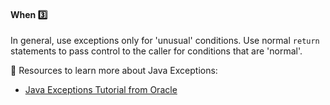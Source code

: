 <link rel="stylesheet" href="{{baseUrl}}/css/textbook.css">

<div class="website-content">

<div id="title">

#### When :three:

</div>

<div id="body">

In general, use exceptions only for 'unusual' conditions. Use normal `return` statements to pass control to the caller for conditions that are 'normal'.

<tip-box> 

:paperclip: Resources to learn more about Java Exceptions:
* [Java Exceptions Tutorial from Oracle](https://docs.oracle.com/javase/tutorial/essential/exceptions/)

</tip-box>

</div>

<div id="extras">
<div>

</div>
